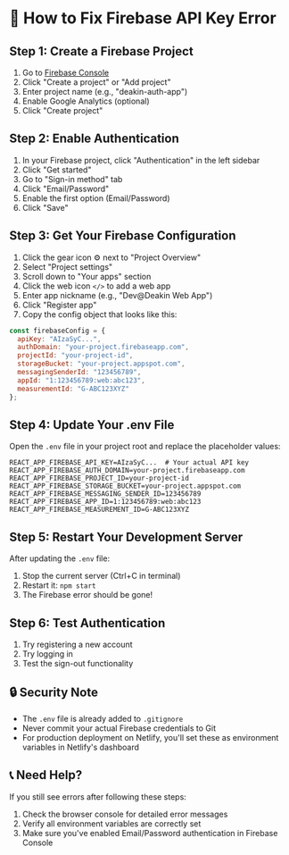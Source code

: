 # 🔧 How to Fix Firebase API Key Error

## Step 1: Create a Firebase Project

1. Go to [Firebase Console](https://console.firebase.google.com/)
2. Click "Create a project" or "Add project"
3. Enter project name (e.g., "deakin-auth-app")
4. Enable Google Analytics (optional)
5. Click "Create project"

## Step 2: Enable Authentication

1. In your Firebase project, click "Authentication" in the left sidebar
2. Click "Get started"
3. Go to "Sign-in method" tab
4. Click "Email/Password"
5. Enable the first option (Email/Password)
6. Click "Save"

## Step 3: Get Your Firebase Configuration

1. Click the gear icon ⚙️ next to "Project Overview"
2. Select "Project settings"
3. Scroll down to "Your apps" section
4. Click the web icon `</>` to add a web app
5. Enter app nickname (e.g., "Dev@Deakin Web App")
6. Click "Register app"
7. Copy the config object that looks like this:

```javascript
const firebaseConfig = {
  apiKey: "AIzaSyC...",
  authDomain: "your-project.firebaseapp.com",
  projectId: "your-project-id",
  storageBucket: "your-project.appspot.com",
  messagingSenderId: "123456789",
  appId: "1:123456789:web:abc123",
  measurementId: "G-ABC123XYZ"
};
```

## Step 4: Update Your .env File

Open the `.env` file in your project root and replace the placeholder values:

```env
REACT_APP_FIREBASE_API_KEY=AIzaSyC...  # Your actual API key
REACT_APP_FIREBASE_AUTH_DOMAIN=your-project.firebaseapp.com
REACT_APP_FIREBASE_PROJECT_ID=your-project-id
REACT_APP_FIREBASE_STORAGE_BUCKET=your-project.appspot.com
REACT_APP_FIREBASE_MESSAGING_SENDER_ID=123456789
REACT_APP_FIREBASE_APP_ID=1:123456789:web:abc123
REACT_APP_FIREBASE_MEASUREMENT_ID=G-ABC123XYZ
```

## Step 5: Restart Your Development Server

After updating the `.env` file:

1. Stop the current server (Ctrl+C in terminal)
2. Restart it: `npm start`
3. The Firebase error should be gone!

## Step 6: Test Authentication

1. Try registering a new account
2. Try logging in
3. Test the sign-out functionality

## 🔒 Security Note

- The `.env` file is already added to `.gitignore`
- Never commit your actual Firebase credentials to Git
- For production deployment on Netlify, you'll set these as environment variables in Netlify's dashboard

## 📞 Need Help?

If you still see errors after following these steps:
1. Check the browser console for detailed error messages
2. Verify all environment variables are correctly set
3. Make sure you've enabled Email/Password authentication in Firebase Console

